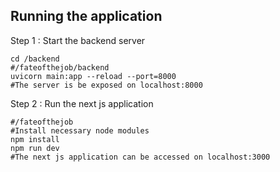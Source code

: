 ## Running the application

Step 1 : Start the backend server

```shell
cd /backend
#/fateofthejob/backend
uvicorn main:app --reload --port=8000
#The server is be exposed on localhost:8000
```

Step 2 : Run the next js application

```shell
#/fateofthejob
#Install necessary node modules
npm install
npm run dev
#The next js application can be accessed on localhost:3000
```
